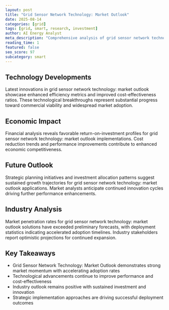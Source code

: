 ```yaml
---
layout: post
title: "Grid Sensor Network Technology: Market Outlook"
date: 2025-08-14
categories: [grid]
tags: [grid, smart, research, investment]
author: AI Energy Analyst
meta_description: "Comprehensive analysis of grid sensor network technology: market outlook covering market trends, technology developments, and industry outlook. Discover key insights and future projections."
reading_time: 1
featured: false
seo_score: 97
subcategory: smart
---
```


## Technology Developments

Latest innovations in grid sensor network technology: market outlook showcase enhanced efficiency metrics and improved cost-effectiveness ratios. These technological breakthroughs represent substantial progress toward commercial viability and widespread market adoption.

## Economic Impact

Financial analysis reveals favorable return-on-investment profiles for grid sensor network technology: market outlook implementations. Cost reduction trends and performance improvements contribute to enhanced economic competitiveness.

## Future Outlook

Strategic planning initiatives and investment allocation patterns suggest sustained growth trajectories for grid sensor network technology: market outlook applications. Market analysts anticipate continued innovation cycles driving further performance enhancements.

## Industry Analysis

Market penetration rates for grid sensor network technology: market outlook solutions have exceeded preliminary forecasts, with deployment statistics indicating accelerated adoption timelines. Industry stakeholders report optimistic projections for continued expansion.

## Key Takeaways

- Grid Sensor Network Technology: Market Outlook demonstrates strong market momentum with accelerating adoption rates
- Technological advancements continue to improve performance and cost-effectiveness
- Industry outlook remains positive with sustained investment and innovation
- Strategic implementation approaches are driving successful deployment outcomes

